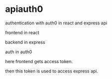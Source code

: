 # apiauth0
authentication with auth0 in react and express api

frontend in react

backend in express

auth in auth0

here frontend gets access token.

then this token is used to access express api.
